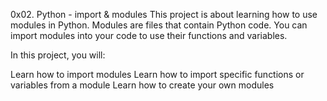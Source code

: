 0x02. Python - import & modules
This project is about learning how to use modules in Python. Modules are files that contain Python code. You can import modules into your code to use their functions and variables.

In this project, you will:

Learn how to import modules
Learn how to import specific functions or variables from a module
Learn how to create your own modules
